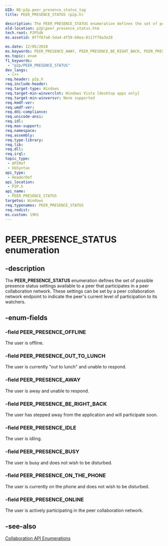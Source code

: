 ```yaml
---
UID: NE:p2p.peer_presence_status_tag
title: PEER_PRESENCE_STATUS (p2p.h)

description: The PEER_PRESENCE_STATUS enumeration defines the set of possible presence status settings available to a peer that participates in a peer collaboration network.
old-location: p2p\peer_presence_status.htm
tech.root: P2PSdk
ms.assetid: 0f7f6fa8-5da4-4f59-b9ea-0117ff8a3e28

ms.date: 12/05/2018
ms.keywords: PEER_PRESENCE_AWAY, PEER_PRESENCE_BE_RIGHT_BACK, PEER_PRESENCE_BUSY, PEER_PRESENCE_IDLE, PEER_PRESENCE_OFFLINE, PEER_PRESENCE_ONLINE, PEER_PRESENCE_ON_THE_PHONE, PEER_PRESENCE_OUT_TO_LUNCH, PEER_PRESENCE_STATUS, PEER_PRESENCE_STATUS enumeration [Peer Networking], p2p.peer_presence_status, p2p/PEER_PRESENCE_AWAY, p2p/PEER_PRESENCE_BE_RIGHT_BACK, p2p/PEER_PRESENCE_BUSY, p2p/PEER_PRESENCE_IDLE, p2p/PEER_PRESENCE_OFFLINE, p2p/PEER_PRESENCE_ONLINE, p2p/PEER_PRESENCE_ON_THE_PHONE, p2p/PEER_PRESENCE_OUT_TO_LUNCH, p2p/PEER_PRESENCE_STATUS
ms.topic: enum
f1_keywords: 
 - "p2p/PEER_PRESENCE_STATUS"
dev_langs:
 - c++
req.header: p2p.h
req.include-header: 
req.target-type: Windows
req.target-min-winverclnt: Windows Vista [desktop apps only]
req.target-min-winversvr: None supported
req.kmdf-ver: 
req.umdf-ver: 
req.ddi-compliance: 
req.unicode-ansi: 
req.idl: 
req.max-support: 
req.namespace: 
req.assembly: 
req.type-library: 
req.lib: 
req.dll: 
req.irql: 
topic_type:
 - APIRef
 - kbSyntax
api_type:
 - HeaderDef
api_location:
 - P2P.h
api_name:
 - PEER_PRESENCE_STATUS
targetos: Windows
req.typenames: PEER_PRESENCE_STATUS
req.redist: 
ms.custom: 19H1
---
```


# PEER_PRESENCE_STATUS enumeration


## -description


The <b>PEER_PRESENCE_STATUS</b> enumeration defines the set of possible presence status settings available to a peer that participates in a peer collaboration network. These settings can be set by a peer collaboration network endpoint to indicate the peer's current level of participation to its watchers.


## -enum-fields




### -field PEER_PRESENCE_OFFLINE

The user is offline.


### -field PEER_PRESENCE_OUT_TO_LUNCH

The user is currently "out to lunch" and unable to respond.


### -field PEER_PRESENCE_AWAY

The user is away and unable to respond.


### -field PEER_PRESENCE_BE_RIGHT_BACK

The user has stepped away from the application and will participate soon.


### -field PEER_PRESENCE_IDLE

The user is idling.


### -field PEER_PRESENCE_BUSY

The user is busy and does not wish to be disturbed.


### -field PEER_PRESENCE_ON_THE_PHONE

The user is currently on the phone and does not wish to be disturbed.


### -field PEER_PRESENCE_ONLINE

The user is actively participating in the peer collaboration network.


## -see-also




<a href="https://docs.microsoft.com/windows/desktop/P2PSdk/collaboration-api-enumerations">Collaboration API Enumerations</a>
 

 

